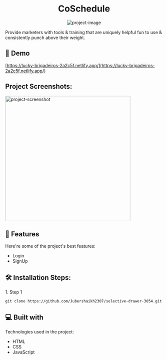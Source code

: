 <h1 align="center" id="title">CoSchedule</h1>

<p align="center"><img src="" alt="project-image"></p>

<p id="description">Provide marketers with tools &amp; training that are uniquely helpful fun to use &amp; consistently punch above their weight.</p>

<h2>🚀 Demo</h2>

[https://lucky-brigadeiros-2a2c5f.netlify.app/](https://lucky-brigadeiros-2a2c5f.netlify.app/)

<h2>Project Screenshots:</h2>

<img src="gdfsdsf" alt="project-screenshot" width="400" height="400/">

  
  
<h2>🧐 Features</h2>

Here're some of the project's best features:

*   Login
*   SignUp

<h2>🛠️ Installation Steps:</h2>

<p>1. Step 1</p>

```
git clone https://github.com/Jubershaikh2307/selective-drawer-3054.git
```

  
  
<h2>💻 Built with</h2>

Technologies used in the project:

*   HTML
*   CSS
*   JavaScript
